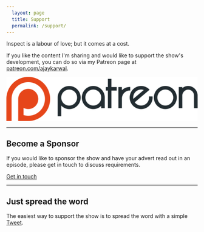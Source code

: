 ```yaml
---
  layout: page
  title: Support
  permalink: /support/
---
```


Inspect is a labour of love; but it comes at a cost. 

If you like the content I'm sharing and would like to support the show's development, you can do so via my Patreon page at [patreon.com/ajaykarwal](https://www.patreon.com/ajaykarwal).

<a href="https://www.patreon.com/ajaykarwal">
  <img src="/images/patreonlogoorange.png" alt="Patreon logo" class="patreon-logo">
</a>

---

## Become a Sponsor

If you would like to sponsor the show and have your advert read out in an episode, please get in touch to discuss requirements.

<a class="btn" href="/contact">Get in touch</a>

---

## Just spread the word

The easiest way to support the show is to spread the word with a simple <a href="https://twitter.com/home?status=Check%20out%20Inspect%20%E2%80%94%20A%20podcast%20about%20design,%20development%20and%20technology%20http%3A//inspect.fm%20via%20%40inspectfm">Tweet</a>.
